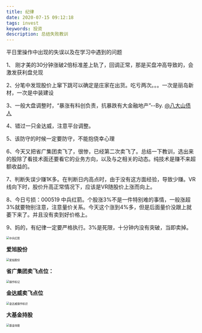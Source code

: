 ```yaml
---
title: 纪律
date: 2020-07-15 09:12:18
tags: invest
keywords: 投资
description: 总结失败教训
---
```


平日里操作中出现的失误以及在学习中遇到的问题



<!--more-->



1、 刚才美的30分钟涨破2倍标准差上轨了，回调正常，那是买盘冲高导致的，会激发获利盘兑现

2、分笔中发现股价上窜下跳可以确定是庄家在出货。吃亏两次。。。一次是丽岛新材，一次是中装建设

3、一般大盘调整时，“暴涨有科创负责，抗暴跌有大金融地产”--By. [@八大山债人](https://weibo.com/sexbond)

4、错过一只金达威，注意平台调整。

5、该防守的时候一定要防守，不能抱侥幸心理

6、今天又把省广集团卖飞了，很惨，已经第二次卖飞了。总结一下教训，选出来的股除了看技术面还要看它的业务方向，以及与之相关的动态。纯技术是赚不来超额收益的。

7、判断失误少赚1K多。在判断日内高点时，由于没有这方面经验，导致少赚。VR线向下时，股价升高正常情况下，应该是VR随股价上涨而向上。

8、今日亏损：000519 中兵红箭。个股涨3%不是一件特别难的事情，一般涨超3%就要物别注意，注意量价关系。今天这个涨到4%多，但是后面量价没跟上就萎下来了。并且没有卖到好价格上。

9、妈的，有纪律一定要严格执行。3%是死限，十分钟内没有突破，当即卖掉。

<img src="https://sh-oss-a.oss-cn-shanghai.aliyuncs.com/github/000519.png" alt="中兵红箭" style="zoom:50%;" />

**爱旭股份**

<img src="https://sh-oss-a.oss-cn-shanghai.aliyuncs.com/github/%E7%88%B1%E6%97%AD%E8%82%A1%E4%BB%BD.png" alt="爱旭股份" style="zoom:50%;" />

**省广集团卖飞点位：**

<img src="https://sh-oss-a.oss-cn-shanghai.aliyuncs.com/github/002400.png" alt="操作标记" style="zoom:50%;" />

**金达威卖飞点位**

<img src="https://sh-oss-a.oss-cn-shanghai.aliyuncs.com/github/002626.png" alt="金达威操作标识" style="zoom:50%;" />



**大基金持股**

<img src="https://sh-oss-a.oss-cn-shanghai.aliyuncs.com/github/WeChat%20Image_20200715092628.jpg" alt="基金持股" style="zoom:50%;" />

